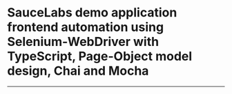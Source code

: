# SauceLabs demo application frontend automation using Selenium-WebDriver with TypeScript, Page-Object model design, Chai and Mocha

---
